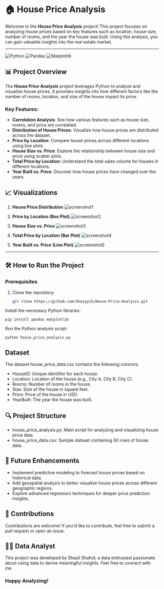 # 🏠 House Price Analysis

Welcome to the **House Price Analysis** project! This project focuses on analyzing house prices based on key features such as location, house size, number of rooms, and the year the house was built. Using this analysis, you can gain valuable insights into the real estate market.

---

![Python](https://img.shields.io/badge/Python-Data%20Analysis-blue.svg)
![Pandas](https://img.shields.io/badge/Pandas-Data%20Manipulation-green.svg)
![Matplotlib](https://img.shields.io/badge/Matplotlib-Data%20Visualization-orange.svg)

## 📊 Project Overview

The **House Price Analysis** project leverages Python to analyze and visualize house prices. It provides insights into how different factors like the number of rooms, location, and size of the house impact its price.

### Key Features:

- **Correlation Analysis**: See how various features such as house size, rooms, and price are correlated.
- **Distribution of House Prices**: Visualize how house prices are distributed across the dataset.
- **Price by Location**: Compare house prices across different locations using box plots.
- **House Size vs. Price**: Explore the relationship between house size and price using scatter plots.
- **Total Price by Location**: Understand the total sales volume for houses in different locations.
- **Year Built vs. Price**: Discover how house prices have changed over the years.

## 📈 Visualizations

1. **House Price Distribution**
   ![screenshot1](https://github.com/user-attachments/assets/22ed0c63-7276-43ab-a496-2ba5d9438585)


2. **Price by Location (Box Plot)**
   ![screenshot2](https://github.com/user-attachments/assets/e9f0992c-62e9-4a0d-ade8-0b08cfce76b4)


3. **House Size vs. Price**
   ![screenshot3](https://github.com/user-attachments/assets/2e703541-6f63-47c4-910b-42d44daf0a9a)


4. **Total Price by Location (Bar Plot)**
   ![screenshot4](https://github.com/user-attachments/assets/7ef2fb4b-04c4-4718-b69a-ceaf8ec7c19b)


5. **Year Built vs. Price (Line Plot)**
   ![screenshot5](https://github.com/user-attachments/assets/a6117e86-7ce1-49ee-9f6b-de6589558d3e)



---

## 🛠️ How to Run the Project

### Prerequisites

1. Clone the repository:
   ```bash
   git clone https://github.com/Shazyy15/House-Price-Analysis.git
    ```
Install the necessary Python libraries:
 ```
pip install pandas matplotlib
 ```
Run the Python analysis script:
 ```
python house_price_analysis.py
 ```
## Dataset
The dataset house_price_data.csv contains the following columns:

- HouseID: Unique identifier for each house.
- Location: Location of the house (e.g., City A, City B, City C).
- Rooms: Number of rooms in the house.
- Size: Size of the house in square feet.
- Price: Price of the house in USD.
- YearBuilt: The year the house was built.
## 🔍 Project Structure
- house_price_analysis.py: Main script for analyzing and visualizing house price data.
- house_price_data.csv: Sample dataset containing 50 rows of house data.

## 🎨 Future Enhancements
- Implement predictive modeling to forecast house prices based on historical data.
- Add geospatial analysis to better visualize house prices across different geographic regions.
- Explore advanced regression techniques for deeper price prediction insights.

## 🤝 Contributions
Contributions are welcome! If you'd like to contribute, feel free to submit a pull request or open an issue.

## 👨‍💻 Data Analyst
This project was developed by Shazil Shahid, a data enthusiast passionate about using data to derive meaningful insights. Feel free to connect with me.

### Happy Analyzing!
